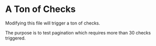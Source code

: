 # A Ton of Checks

Modifying this file will trigger a ton of checks.

The purpose is to test pagination which requires more than 30 checks triggered.

<!--
    Random content for testing: test
-->
